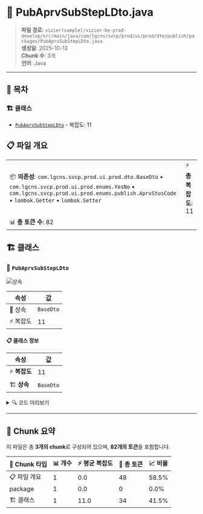 # 📄 PubAprvSubStepLDto.java

> **파일 경로**: `vizier(sample)/vizier-be-prod-develop/src/main/java/com/lgcns/svcp/prod/ui/prod/dto/publish/packages/PubAprvSubStepLDto.java`  
> **생성일**: 2025-10-13  
> **Chunk 수**: 3개  
> **언어**: Java
---

## 📑 목차

### 🏗️ 클래스
- [`PubAprvSubStepLDto`](#class-pubaprvsubstepldto) - 복잡도: 11

## 📋 파일 개요

| | |
|--|--|
| 📦 **의존성**: `com.lgcns.svcp.prod.ui.prod.dto.BaseDto` • `com.lgcns.svcp.prod.ui.prod.enums.YesNo` • `com.lgcns.svcp.prod.ui.prod.enums.publish.AprvStusCode` • `lombok.Getter` • `lombok.Setter` | ⚡ **총 복잡도**: 11 |
| 📊 **총 토큰 수**: 82 |  |



## 🏗️ 클래스

### <a id="class-pubaprvsubstepldto"></a>🎯 `PubAprvSubStepLDto`

![상속](https://img.shields.io/badge/상속-1개-blue)

| 속성 | 값 |
|------|----|
| 🧬 상속 | `BaseDto` |
| ⚡ 복잡도 | 11 |



#### 📋 클래스 정보

| 속성 | 값 |
|------|----|
| ⚡ **복잡도** | 11 || 📍 **라인 범위** | 12-12 |
| 🏗️ **상속** | `BaseDto` || 🏷️ **태그** | `class, java` |

<details>
<summary>🔍 코드 미리보기</summary>

```java
public class PubAprvSubStepLDto extends BaseDto {
	private String pubAprvUuid;
	private long sortNo;
	private long subSortNo;
	private String aprvUser;
	private String aprvUserDeptCd;
	private AprvStusCode aprvStusCode;
	private String aprvStusDscr;
	private String aprvDtm;
	private YesNo useYn;
}...
```

**Chunk 정보**
- 🆔 **ID**: `87970f35eb3f`
- 📍 **라인**: 12-12
- 📊 **토큰**: 34
- 🏷️ **태그**: `class, java`

</details>

---





## 🧩 Chunk 요약

이 파일은 총 **3개의 chunk**로 구성되어 있으며, **82개의 토큰**을 포함합니다.

| 🧩 Chunk 타입 | 📊 개수 | ⚡ 평균 복잡도 | 📝 총 토큰 | 📈 비율 |
|---------------|--------|-------------|----------|--------|
| 📋 파일 개요 | 1 | 0.0 | 48 | 58.5% |
| package | 1 | 0.0 | 0 | 0.0% |
| 🏗️ 클래스 | 1 | 11.0 | 34 | 41.5% |

